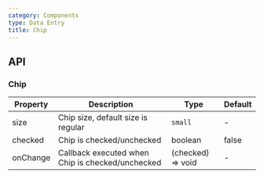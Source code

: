 ```yaml
---
category: Components
type: Data Entry
title: Chip
---
```


## API

### Chip

| Property | Description                                      | Type              | Default |
| -------- | ------------------------------------------------ | ----------------- | ------- |
| size     | Chip size, default size is regular               | `small`           | -       |
| checked  | Chip is checked/unchecked                        | boolean           | false   |
| onChange | Callback executed when Chip is checked/unchecked | (checked) => void | -       |
